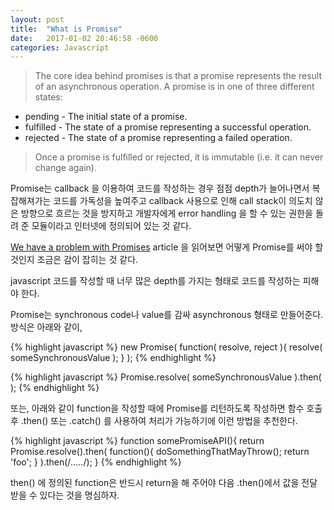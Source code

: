 ```yaml
---
layout: post
title:  "What is Promise"
date:   2017-01-02 20:46:58 -0600
categories: Javascript
---
```


> The core idea behind promises is that a promise represents the result of an asynchronous operation. A promise is in one of three different states:
 * pending - The initial state of a promise.
 * fulfilled - The state of a promise representing a successful operation.
 * rejected - The state of a promise representing a failed operation.
>
> Once a promise is fulfilled or rejected, it is immutable \(i.e. it can never change again\).

Promise는 callback 을 이용하여 코드를 작성하는 경우 점점 depth가 늘어나면서 복잡해져가는 코드를 가독성을 높여주고 callback 사용으로 인해 call stack이 의도치 않은 방향으로 흐르는 것을 방지하고 개발자에게 error handling 을 할 수 있는 권한을 돌려 준 모듈이라고 인터넷에 정의되어 있는 것 같다.

[We have a problem with Promises][We-have-a-problem-with-Promises] article 을 읽어보면 어떻게 Promise를 써야 할 것인지 조금은 감이 잡히는 것 같다.

javascript 코드를 작성할 때 너무 많은 depth를 가지는 형태로 코드를 작성하는 피해야 한다.

Promise는 synchronous code나 value를 감싸 asynchronous 형태로 만들어준다. 방식은 아래와 같이,

{% highlight javascript %}
new Promise( function( resolve, reject ){
  resolve( someSynchronousValue );
} );
{% endhighlight %}

{% highlight javascript %}
Promise.resolve( someSynchronousValue ).then( );
{% endhighlight %}

또는, 아래와 같이 function을 작성할 때에 Promise를 리턴하도록 작성하면 함수 호출 후 .then\(\) 또는 .catch\(\) 를 사용하여 처리가 가능하기에 이런 방법을 추천한다.

{% highlight javascript %}
function somePromiseAPI(){
  return Promise.resolve().then( function(){
    doSomethingThatMayThrow();
    return 'foo';
  } ).then(/*.....*/);
}
{% endhighlight %}

then() 에 정의된 function은 반드시 return을 해 주어야 다음 .then()에서 값을 전달 받을 수 있다는 것을 명심하자.

[We-have-a-problem-with-Promises]: https://pouchdb.com/2015/05/18/we-have-a-problem-with-promises.html?utm_source=javascriptweekly&utm_medium=email